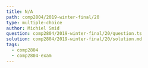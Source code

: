 ```yaml
---
title: N/A
path: comp2804/2019-winter-final/20
type: multiple-choice
author: Michiel Smid
question: comp2804/2019-winter-final/20/question.ts
solution: comp2804/2019-winter-final/20/solution.md
tags:
  - comp2804
  - comp2804-exam
---
```

